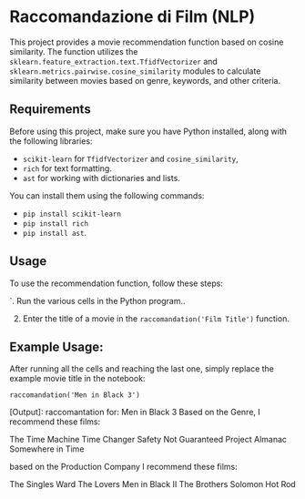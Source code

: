 # Raccomandazione di Film (NLP)

This project provides a movie recommendation function based on cosine similarity. The function utilizes the `sklearn.feature_extraction.text.TfidfVectorizer` and `sklearn.metrics.pairwise.cosine_similarity` modules to calculate similarity between movies based on genre, keywords, and other criteria.

## Requirements

Before using this project, make sure you have Python installed, along with the following libraries:

- `scikit-learn` for `TfidfVectorizer` and `cosine_similarity`,
- `rich` for text formatting.
- `ast`  for working with dictionaries and lists.
  
You can install them using the following commands:
- `pip install scikit-learn`
- `pip install rich` 
- `pip install ast`.

## Usage

To use the recommendation function, follow these steps:

`. Run the various cells in the Python program..

2. Enter the title of a movie in the  `raccomandation('Film Title')` function.

## Example Usage:
After running all the cells and reaching the last one, simply replace the example movie title in the notebook:
```
raccomandation('Men in Black 3')

```
[Output]:
raccomantation for: Men in Black 3
Based on the Genre, I recommend these films:

The Time Machine
Time Changer
Safety Not Guaranteed
Project Almanac
Somewhere in Time

based on the Production Company I recommend these films:

The Singles Ward
The Lovers
Men in Black II
The Brothers Solomon
Hot Rod
